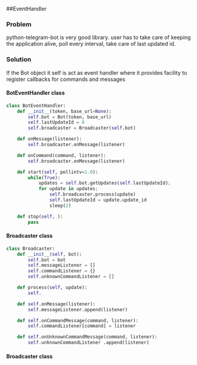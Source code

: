 ##EventHandler

### Problem
python-telegram-bot is very good library. user has to take care of keeping the application alive, poll every interval, take care of last updated id.

### Solution
If the Bot object it self is act as event handler where it provides facility to register callbacks for commands and messages


#### BotEventHandler class

```python
class BotEventHandler:
    def __init__(token, base_url=None):
        self.bot = Bot(token, base_url)
        self.lastUpdateId = 0
        self.broadcaster = Broadcaster(self.bot)

    def onMessage(listener):
        self.broadcaster.onMessage(listener)

    def onCommand(command, listener):
        self.broadcaster.onMessage(listener)

    def start(self, pollintv=1.0):
        while(True):
            updates = self.bot.getUpdates(self.lastUpdateId);
            for update in updates;
                self.broadcaster.process(update)
                self.lastUpdateId = update.update_id
                sleep(2)

    def stop(self, ):
        pass
````

#### Broadcaster class
```python
class Broadcaster:
    def __init__(self, bot):
        self.bot = bot
        self.messageListener = []
        self.commandListener = {}
        self.unknownCommandListener = []

    def process(self, update):
        self.

    def self.onMessage(listener):
        self.messageListener.append(listener)

    def self.onCommandMessage(command, listener):
        self.commandListener[command] = listener

    def self.onUnknownCommandMessage(command, listener):
        self.unknownCommandListener .append(listener)
````
#### Broadcaster class